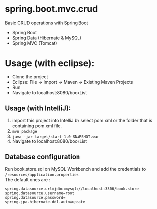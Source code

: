 # spring.boot.mvc.crud
Basic CRUD operations with Spring Boot

* Spring Boot
* Spring Data (Hibernate & MySQL)
* Spring MVC (Tomcat)

# Usage (with eclipse):
* Clone the project
* Eclipse: File -> Import -> Maven -> Existing Maven Projects
* Run
* Navigate to localhost:8080/bookList

## Usage (with IntelliJ):
1. import this project into IntelliJ by select pom.xml or the folder that is containing pom.xml file.
1. `mvn package`
1. `java -jar target/start-1.0-SNAPSHOT.war`
1. Navigate to localhost:8080/bookList

## Database configuration 
Run book.store.sql on MySQL Workbench and add the credentials to `/resources/application.properties`.  
The default ones are :

```
spring.datasource.url=jdbc:mysql://localhost:3306/book.store
spring.datasource.username=root
spring.datasource.password=
spring.jpa.hibernate.ddl-auto=update
```


